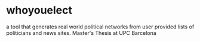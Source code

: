 # whoyouelect
a tool that generates real world political networks from user provided lists of politicians and news sites.  Master's Thesis at UPC Barcelona
